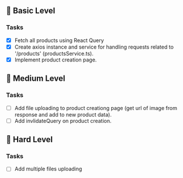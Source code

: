 ## 🥇 Basic Level

### Tasks

- [x] Fetch all products using React Query
- [x] Create axios instance and service for handling requests related to '/products' (productsService.ts).
- [x] Implement product creation page.

## 🥈 Medium Level

### Tasks

- [ ] Add file uploading to product creationg page (get url of image from response and add to new product data).
- [ ] Add invlidateQuery on product creation.

## 🥇 Hard Level

### Tasks

- [ ] Add multiple files uploading

